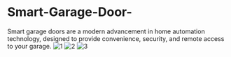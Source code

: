 # Smart-Garage-Door-
Smart garage doors are a modern advancement in home automation technology, designed to provide convenience, security, and remote access to your garage.
![1](https://github.com/kalyaninalagarla/Smart-Garage-Door-/assets/163845056/c4ae250d-9974-4cf1-80d7-dd12803f8f68)
![2](https://github.com/kalyaninalagarla/Smart-Garage-Door-/assets/163845056/981f2d36-e577-4c83-b386-27c8adc4589b)
![3](https://github.com/kalyaninalagarla/Smart-Garage-Door-/assets/163845056/775f8d4d-7cb8-49d6-b848-d2ebefc15fd6)
